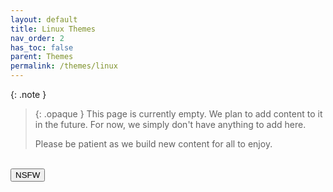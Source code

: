 ```yaml
---
layout: default
title: Linux Themes
nav_order: 2
has_toc: false
parent: Themes
permalink: /themes/linux
---
```


{: .note }
> {: .opaque }
> This page is currently empty. We plan to add content to it in the future. For now, we simply don't have anything to add here.
>
> Please be patient as we build new content for all to enjoy.

<!-- ////////////////////////////////////////////////////////////////////////////////////////////////////////////////////// -->
<br />
<a href="/themes/linux/nsfw">
<button type="button" name="button" class="btn">NSFW</button></a>
<br />
<!-- ////////////////////////////////////////////////////////////////////////////////////////////////////////////////////// -->